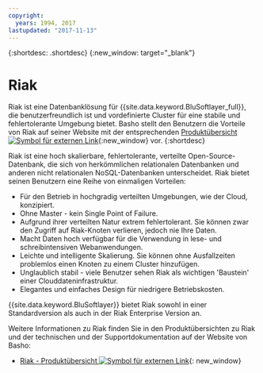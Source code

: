```yaml
---
copyright:
  years: 1994, 2017
lastupdated: "2017-11-13"
---
```


{:shortdesc: .shortdesc}
{:new_window: target="_blank"}

# Riak

Riak ist eine Datenbanklösung für {{site.data.keyword.BluSoftlayer_full}}, die benutzerfreundlich ist und vordefinierte Cluster für eine stabile und fehlertolerante Umgebung bietet. Basho stellt den Benutzern die Vorteile von Riak auf seiner Website mit der entsprechenden [Produktübersicht ![Symbol für externen Link](../../icons/launch-glyph.svg "Symbol für externen Link")](http://basho.com/products/riak-overview/){:new_window} vor.
{:shortdesc}

Riak ist eine hoch skalierbare, fehlertolerante, verteilte Open-Source-Datenbank, die sich von herkömmlichen relationalen Datenbanken und anderen nicht relationalen NoSQL-Datenbanken unterscheidet. Riak bietet seinen Benutzern eine Reihe von einmaligen Vorteilen:

* Für den Betrieb in hochgradig verteilten Umgebungen, wie der Cloud, konzipiert.
* Ohne Master - kein Single Point of Failure.
* Aufgrund ihrer verteilten Natur extrem fehlertolerant. Sie können zwar den Zugriff auf Riak-Knoten verlieren, jedoch nie Ihre Daten.
* Macht Daten hoch verfügbar für die Verwendung in lese- und schreibintensiven Webanwendungen.
* Leichte und intelligente Skalierung. Sie können ohne Ausfallzeiten problemlos einen Knoten zu einem Cluster hinzufügen.
* Unglaublich stabil - viele Benutzer sehen Riak als wichtigen 'Baustein' einer Clouddateninfrastruktur.
* Elegantes und einfaches Design für niedrigere Betriebskosten.

{{site.data.keyword.BluSoftlayer}} bietet Riak sowohl in einer Standardversion als auch in der Riak Enterprise Version an.

Weitere Informationen zu Riak finden Sie in den Produktübersichten zu Riak und der technischen und der Supportdokumentation auf der Website von Basho:

* [Riak - Produktübersicht ![Symbol für externen Link](../../icons/launch-glyph.svg "Symbol für externen Link")](http://basho.com/products/riak-overview/){: new_window}

